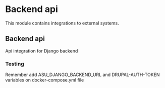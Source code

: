 # Backend api

This module contains integrations to external systems.

## Backend api

Api integration for Django backend


### Testing

Remember add ASU_DJANGO_BACKEND_URL and DRUPAL-AUTH-TOKEN variables on docker-compose.yml file
